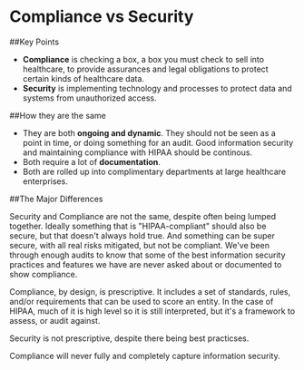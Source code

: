 # Compliance vs Security

##Key Points
* **Compliance** is checking a box, a box you must check to sell into healthcare, to provide assurances and legal obligations to protect certain kinds of healthcare data.
* **Security** is implementing technology and processes to  protect data and systems from unauthorized access.

##How they are the same

* They are both **ongoing and dynamic**. They should not be seen as a point in time, or doing something for an audit. Good information security and maintaining compliance with HIPAA should be continous.
* Both require a lot of **documentation**.
* Both are rolled up into complimentary departments at large healthcare enterprises.

##The Major Differences

Security and Compliance are not the same, despite often being lumped together. Ideally something that is "HIPAA-compliant" should also be secure, but that doesn't always hold true. And something can be super secure, with all real risks mitigated, but not be compliant. We've been through enough audits to know that some of the best information security practices and features we have are never asked about or documented to show compliance.

Compliance, by design, is prescriptive. It includes a set of standards, rules, and/or requirements that can be used to score an entity. In the case of HIPAA, much of it is high level so it is still interpreted, but it's a framework to assess, or audit against.

Security is not prescriptive, despite there being best practicses.

Compliance will never fully and completely capture information security.
